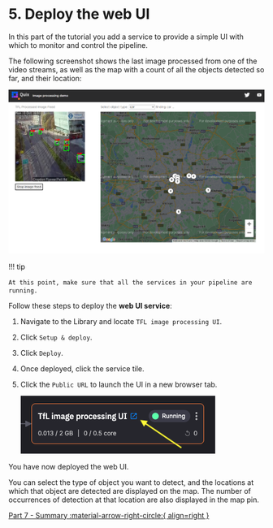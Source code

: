 # 5. Deploy the web UI

In this part of the tutorial you add a service to provide a simple UI with which to monitor and control the pipeline.

The following screenshot shows the last image processed from one of the video streams, as well as the map with a count of all the objects detected so far, and their location:

![image processing web UI](./images/web-ui.png)

!!! tip

    At this point, make sure that all the services in your pipeline are running.

Follow these steps to deploy the **web UI service**:

1. Navigate to the Library and locate `TFL image processing UI`.

2. Click `Setup & deploy`.

3.  Click `Deploy`.

4.  Once deployed, click the service tile.

5.  Click the `Public URL` to launch the UI in a new browser tab.

    ![image processing web UI](./images/ui-public-url.png)

You have now deployed the web UI.

You can select the type of object you want to detect, and the locations at which that object are detected are displayed on the map. The number of occurrences of detection at that location are also displayed in the map pin.

[Part 7 - Summary :material-arrow-right-circle:{ align=right }](summary.md)

